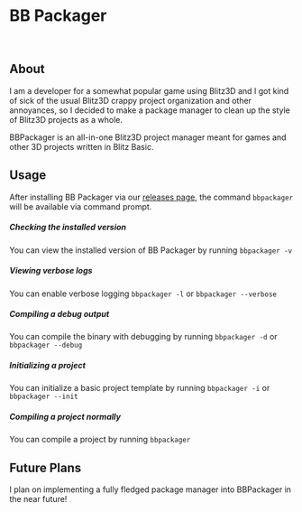 # BB Packager

<img src="https://img.shields.io/github/v/release/hlpdev/BBPackager" alt=""> <img src="https://img.shields.io/badge/dotnet-9.0-%234e2acd?label=dotnet" alt=""> <img src="https://img.shields.io/badge/Blitz%20Version-Blitz3D%20TSS-%23ead65d?label=blitz version" alt="">

## About
I am a developer for a somewhat popular game using Blitz3D and I got kind of sick 
of the usual Blitz3D crappy project organization and other annoyances, so I decided 
to make a package manager to clean up the style of Blitz3D projects as a whole.

BBPackager is an all-in-one Blitz3D project manager meant for games and other 3D
projects written in Blitz Basic.

## Usage
After installing BB Packager via our [releases page](https://github.com/hlpdev/BBPackager/releases/latest), the command
``bbpackager`` will be available via command prompt.

##### Checking the installed version
You can view the installed version of BB Packager by running ``bbpackager -v``

##### Viewing verbose logs
You can enable verbose logging ``bbpackager -l`` or ``bbpackager --verbose``

##### Compiling a debug output
You can compile the binary with debugging by running ``bbpackager -d`` or ``bbpackager --debug``

##### Initializing a project
You can initialize a basic project template by running ``bbpackager -i`` or ``bbpackager --init``

##### Compiling a project normally
You can compile a project by running ``bbpackager``

## Future Plans
I plan on implementing a fully fledged package manager into BBPackager in the near future!
